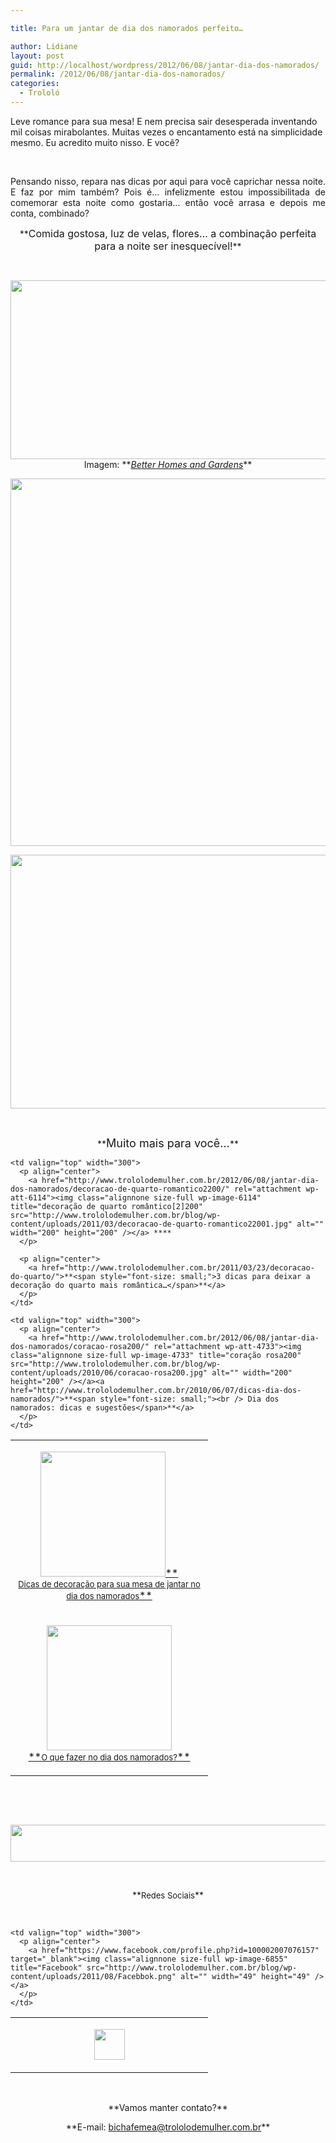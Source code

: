```yaml
---

title: Para um jantar de dia dos namorados perfeito…

author: Lidiane
layout: post
guid: http://localhost/wordpress/2012/06/08/jantar-dia-dos-namorados/
permalink: /2012/06/08/jantar-dia-dos-namorados/
categories:
  - Trololó
---
```

Leve romance para sua mesa! E nem precisa sair desesperada inventando mil coisas mirabolantes. Muitas vezes o encantamento está na simplicidade mesmo. Eu acredito muito nisso. E você?

&nbsp;

<p align="justify">
  Pensando nisso, repara nas dicas por aqui para você caprichar nessa noite. E faz por mim também? Pois é… infelizmente estou impossibilitada de comemorar esta noite como gostaria… então você arrasa e depois me conta, combinado?
</p>

<!--more-->

<p align="center">
  **<span style="font-size: medium;">Comida gostosa, luz de velas, flores… a combinação perfeita para a noite ser inesquecível!</span>**
</p>

&nbsp;

<p align="center">
  <a href="http://www.trololodemulher.com.br/2012/06/08/jantar-dia-dos-namorados/dia-dos-namorados-2/" rel="attachment wp-att-8713"><img class="alignnone size-full wp-image-8713" title="DIA DOS NAMORADOS" src="http://www.trololodemulher.com.br/blog/wp-content/uploads/2012/06/DIA-DOS-NAMORADOS.png" alt="" width="600" height="286" /></a><br /> Imagem: **<em><a href="http://www.bhg.com/" target="_blank">Better Homes and Gardens</a></em>**
</p>

<p align="center">
  <a href="http://www.trololodemulher.com.br/2011/08/15/decoracao-faca-voce-mesma-3/"><img class="alignnone size-full wp-image-8714" title="DIA DOS NAMORADOS[2]" src="http://www.trololodemulher.com.br/blog/wp-content/uploads/2012/06/DIA-DOS-NAMORADOS2.png" alt="" width="523" height="588" /></a>
</p>

<p align="center">
  <a href="http://www.trololodemulher.com.br/2011/12/14/grelhados-receitas/"><img class="alignnone size-full wp-image-8711" title="DIA DOS NAMORADOS [3]" src="http://www.trololodemulher.com.br/blog/wp-content/uploads/2012/06/DIA-DOS-NAMORADOS-3.png" alt="" width="597" height="406" /></a>
</p>

&nbsp;

<p align="center">
  **<span style="font-size: large;">Muito mais para você…</span>**
</p>

<table width="600" border="0" cellspacing="0" cellpadding="2">
  <tr>
    <td valign="top" width="300">
      <p align="center">
        <a href="http://www.trololodemulher.com.br/2012/06/08/jantar-dia-dos-namorados/dia-dos-namorados-4200/" rel="attachment wp-att-8712"><img class="alignnone size-full wp-image-8712" title="DIA DOS NAMORADOS [4]200" src="http://www.trololodemulher.com.br/blog/wp-content/uploads/2012/06/DIA-DOS-NAMORADOS-4200.jpg" alt="" width="200" height="200" /></a><a href="http://www.trololodemulher.com.br/2009/05/28/decoracao-mesa-noite-namorados/">**<span style="font-size: small;"><br /> Dicas de decoração para sua mesa de jantar no dia dos namorados</span>**</a>
      </p>
    </td>
    
    <td valign="top" width="300">
      <p align="center">
        <a href="http://www.trololodemulher.com.br/2012/06/08/jantar-dia-dos-namorados/decoracao-de-quarto-romantico2200/" rel="attachment wp-att-6114"><img class="alignnone size-full wp-image-6114" title="decoração de quarto romântico[2]200" src="http://www.trololodemulher.com.br/blog/wp-content/uploads/2011/03/decoracao-de-quarto-romantico22001.jpg" alt="" width="200" height="200" /></a> ****
      </p>
      
      <p align="center">
        <a href="http://www.trololodemulher.com.br/2011/03/23/decoracao-do-quarto/">**<span style="font-size: small;">3 dicas para deixar a decoração do quarto mais romântica…</span>**</a>
      </p>
    </td>
  </tr>
  
  <tr>
    <td valign="top" width="300">
      <p align="center">
        <a href="http://www.trololodemulher.com.br/2012/06/08/jantar-dia-dos-namorados/dia-dos-namorados200/" rel="attachment wp-att-6480"><img class="alignnone size-full wp-image-6480" title="dia dos namorados200" src="http://www.trololodemulher.com.br/blog/wp-content/uploads/2011/05/dia-dos-namorados200.jpg" alt="" width="200" height="200" /></a><br /> <a href="http://www.trololodemulher.com.br/2011/06/01/dia-dos-namorados-dicas/">**<span style="font-size: small;">O que fazer no dia dos namorados?</span>**</a>
      </p>
    </td>
    
    <td valign="top" width="300">
      <p align="center">
        <a href="http://www.trololodemulher.com.br/2012/06/08/jantar-dia-dos-namorados/coracao-rosa200/" rel="attachment wp-att-4733"><img class="alignnone size-full wp-image-4733" title="coração rosa200" src="http://www.trololodemulher.com.br/blog/wp-content/uploads/2010/06/coracao-rosa200.jpg" alt="" width="200" height="200" /></a><a href="http://www.trololodemulher.com.br/2010/06/07/dicas-dia-dos-namorados/">**<span style="font-size: small;"><br /> Dia dos namorados: dicas e sugestões</span>**</a>
      </p>
    </td>
  </tr>
</table>

&nbsp;

&nbsp;

<p align="center">
  <a href="http://feedburner.google.com/fb/a/mailverify?uri=blogbichafemea&loc=pt_BR" target="_blank"><img class="alignnone size-full wp-image-8451" title="Assine o Bicha Fêmea grátis!" src="http://www.trololodemulher.com.br/blog/wp-content/uploads/2012/01/rodapé.png" alt="" width="600" height="59" /></a>
</p>

&nbsp;

<p align="center">
  **<span style="font-size: small;">Redes Sociais</span>**
</p>

&nbsp;

<table width="600" border="0" cellspacing="0" cellpadding="2">
  <tr>
    <td valign="top" width="300">
      <p align="center">
        <a href="https://twitter.com/#%21/bichafemea" target="_blank"><img class="alignnone size-full wp-image-6857" title="Twitter" src="http://www.trololodemulher.com.br/blog/wp-content/uploads/2011/08/Twitter.png" alt="" width="49" height="49" /></a>
      </p>
    </td>
    
    <td valign="top" width="300">
      <p align="center">
        <a href="https://www.facebook.com/profile.php?id=100002007076157" target="_blank"><img class="alignnone size-full wp-image-6855" title="Facebook" src="http://www.trololodemulher.com.br/blog/wp-content/uploads/2011/08/Facebbok.png" alt="" width="49" height="49" /></a>
      </p>
    </td>
  </tr>
</table>

&nbsp;

<p align="center">
  **Vamos manter contato?**
</p>

<p align="center">
  **E-mail: <a href="mailto:bichafemea@trololodemulher.com.br">bichafemea@trololodemulher.com.br</a>**
</p>